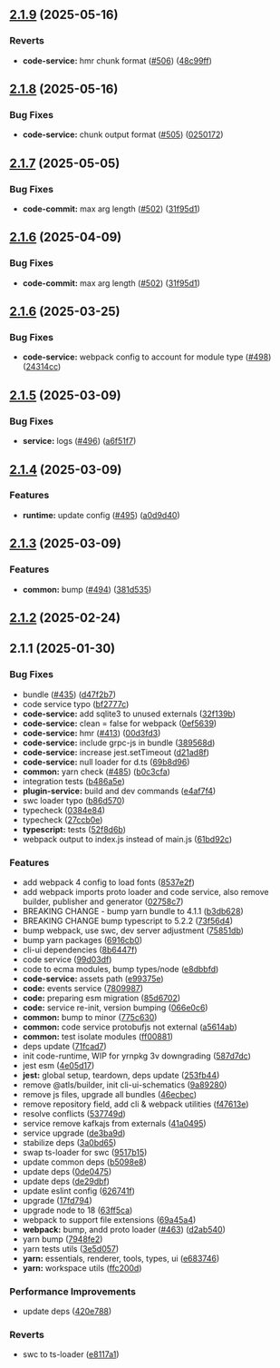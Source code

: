 ## [2.1.9](https://github.com/atls/raijin/compare/@atls/code-service@2.1.8...@atls/code-service@2.1.9) (2025-05-16)

### Reverts

- **code-service:** hmr chunk format ([#506](https://github.com/atls/raijin/issues/506)) ([48c99ff](https://github.com/atls/raijin/commit/48c99ff7f933a05236a5b26fae9f13f8fd922546))

## [2.1.8](https://github.com/atls/raijin/compare/@atls/code-service@2.1.7...@atls/code-service@2.1.8) (2025-05-16)

### Bug Fixes

- **code-service:** chunk output format ([#505](https://github.com/atls/raijin/issues/505)) ([0250172](https://github.com/atls/raijin/commit/0250172c580c814a4f4d393ebb1f490777c256ae))

## [2.1.7](https://github.com/atls/raijin/compare/@atls/code-service@2.1.6...@atls/code-service@2.1.7) (2025-05-05)

### Bug Fixes

- **code-commit:** max arg length ([#502](https://github.com/atls/raijin/issues/502)) ([31f95d1](https://github.com/atls/raijin/commit/31f95d1a36a787ec6f45c61a0004402219f3312b))

## [2.1.6](https://github.com/atls/raijin/compare/@atls/code-service@2.1.6...@atls/code-service@2.1.6) (2025-04-09)

### Bug Fixes

- **code-commit:** max arg length ([#502](https://github.com/atls/raijin/issues/502)) ([31f95d1](https://github.com/atls/raijin/commit/31f95d1a36a787ec6f45c61a0004402219f3312b))

## [2.1.6](https://github.com/atls/raijin/compare/@atls/code-service@2.1.5...@atls/code-service@2.1.6) (2025-03-25)

### Bug Fixes

- **code-service:** webpack config to account for module type ([#498](https://github.com/atls/raijin/issues/498)) ([24314cc](https://github.com/atls/raijin/commit/24314ccd3767ed6e4c0b3f1cd1b4e7b5aa2d29e1))

## [2.1.5](https://github.com/atls/raijin/compare/@atls/code-service@2.1.4...@atls/code-service@2.1.5) (2025-03-09)

### Bug Fixes

- **service:** logs ([#496](https://github.com/atls/raijin/issues/496)) ([a6f51f7](https://github.com/atls/raijin/commit/a6f51f77ca0efff03e7d9a6f060d7d5faec5ae97))

## [2.1.4](https://github.com/atls/raijin/compare/@atls/code-service@2.1.3...@atls/code-service@2.1.4) (2025-03-09)

### Features

- **runtime:** update config ([#495](https://github.com/atls/raijin/issues/495)) ([a0d9d40](https://github.com/atls/raijin/commit/a0d9d40b1ddc15e194bbf7ebaa04cc01a50ff750))

## [2.1.3](https://github.com/atls/raijin/compare/@atls/code-service@2.1.2...@atls/code-service@2.1.3) (2025-03-09)

### Features

- **common:** bump ([#494](https://github.com/atls/raijin/issues/494)) ([381d535](https://github.com/atls/raijin/commit/381d5357c2818e157330933edb9256936d251ca3))

## [2.1.2](https://github.com/atls/raijin/compare/@atls/code-service@2.1.1...@atls/code-service@2.1.2) (2025-02-24)

## 2.1.1 (2025-01-30)

### Bug Fixes

- bundle ([#435](https://github.com/atls/raijin/issues/435)) ([d47f2b7](https://github.com/atls/raijin/commit/d47f2b72c7038339a5df54702ec0af5a9cd5f886))
- code service typo ([bf2777c](https://github.com/atls/raijin/commit/bf2777ce9786d6b4c0adc4b4c9106b408383cb12))
- **code-service:** add sqlite3 to unused externals ([32f139b](https://github.com/atls/raijin/commit/32f139b90a3c4c99eb976a5ec2430c732fd9e394))
- **code-service:** clean = false for webpack ([0ef5639](https://github.com/atls/raijin/commit/0ef5639dfdc3abde263d44f999c476d658635a03))
- **code-service:** hmr ([#413](https://github.com/atls/raijin/issues/413)) ([00d3fd3](https://github.com/atls/raijin/commit/00d3fd356e9d201f60558cc8e6d07c8d0de5d845))
- **code-service:** include grpc-js in bundle ([389568d](https://github.com/atls/raijin/commit/389568d1a231ba48d9647c86c7cc3e30b05e8521))
- **code-service:** increase jest.setTimeout ([d21ad8f](https://github.com/atls/raijin/commit/d21ad8f545c5207e83fe395438df6f9ab6ccb8d5))
- **code-service:** null loader for d.ts ([69b8d96](https://github.com/atls/raijin/commit/69b8d965e36b33be9e7c718868573d387e931562))
- **common:** yarn check ([#485](https://github.com/atls/raijin/issues/485)) ([b0c3cfa](https://github.com/atls/raijin/commit/b0c3cfad8f559c55691ca733c7a3a7b3cd00c4d8))
- integration tests ([b486a5e](https://github.com/atls/raijin/commit/b486a5efe6cd37f4bd68c0238a74d00bab39220f))
- **plugin-service:** build and dev commands ([e4af7f4](https://github.com/atls/raijin/commit/e4af7f441c1b1e8c5bc6779c83b2ed44b21894c9))
- swc loader typo ([b86d570](https://github.com/atls/raijin/commit/b86d570d158848a3eaae6a93caea6d35d64f991e))
- typecheck ([0384e84](https://github.com/atls/raijin/commit/0384e8435fedacc8ca695d7cd52e3c44ea4b9d57))
- typecheck ([27ccb0e](https://github.com/atls/raijin/commit/27ccb0ef63898afd00b830952914e060b8dd5593))
- **typescript:** tests ([52f8d6b](https://github.com/atls/raijin/commit/52f8d6b6cd7a99a8c982ea0ceb725fa162481e0d))
- webpack output to index.js instead of main.js ([61bd92c](https://github.com/atls/raijin/commit/61bd92cb4108e2c1cc12caec3bf948b8dc92cdad))

### Features

- add webpack 4 config to load fonts ([8537e2f](https://github.com/atls/raijin/commit/8537e2f78ca5a2bd925548efce21a2d5c4800543))
- add webpack imports proto loader and code service, also remove builder, publisher and generator ([02758c7](https://github.com/atls/raijin/commit/02758c7a229b8dd57cfc1be5a7241aaf73835953))
- BREAKING CHANGE - bump yarn bundle to 4.1.1 ([b3db628](https://github.com/atls/raijin/commit/b3db62837ed75cbbedaf3c13678ab58398bfe50f))
- BREAKING CHANGE bump typescript to 5.2.2 ([73f56d4](https://github.com/atls/raijin/commit/73f56d4670a0df3183bc29518cbabc238c03c352))
- bump webpack, use swc, dev server adjustment ([75851db](https://github.com/atls/raijin/commit/75851db4c478bcfbc9490289f29b53d3d49cbc60))
- bump yarn packages ([6916cb0](https://github.com/atls/raijin/commit/6916cb01c753afd6abd939d193959be6ef0a4b1e))
- cli-ui dependencies ([8b6447f](https://github.com/atls/raijin/commit/8b6447fdadc0fe96fecb80a129646b4177abd4b1))
- code service ([99d03df](https://github.com/atls/raijin/commit/99d03df012ea8d7b22e7de1cb6985effeb2e7235))
- code to ecma modules, bump types/node ([e8dbbfd](https://github.com/atls/raijin/commit/e8dbbfd6891ef59fbd40cb978792f5f6b2642f11))
- **code-service:** assets path ([e99375e](https://github.com/atls/raijin/commit/e99375e4fb2a6ab7dbd9d6e57520bf6eca5eb2ac))
- **code:** events service ([7809987](https://github.com/atls/raijin/commit/7809987b700abe05b677e86c11c40c741b5097e6))
- **code:** preparing esm migration ([85d6702](https://github.com/atls/raijin/commit/85d6702f217df0e0e6e978a98599d1cb1a61f87c))
- **code:** service re-init, version bumping ([066e0c6](https://github.com/atls/raijin/commit/066e0c607125fa335f5a58a7d6539b67400a3eae))
- **common:** bump to minor ([775c630](https://github.com/atls/raijin/commit/775c630061f91970a65e34afabeea8d029e02176))
- **common:** code service protobufjs not external ([a5614ab](https://github.com/atls/raijin/commit/a5614ab9d0af24c2d2be37164f066fd1c86198ec))
- **common:** test isolate modules ([ff00881](https://github.com/atls/raijin/commit/ff00881228d032c0cda9729d786df9366c77c146))
- deps update ([71fcad7](https://github.com/atls/raijin/commit/71fcad7089b2eed59805d4a537c6164a7fd42eaa))
- init code-runtime, WIP for yrnpkg 3v downgrading ([587d7dc](https://github.com/atls/raijin/commit/587d7dc75c6b08c2a4b0a0b4bf380939de83a6c3))
- jest esm ([4e05d17](https://github.com/atls/raijin/commit/4e05d171ceac0e9550eccbc0c417c09aee13e1c9))
- **jest:** global setup, teardown, deps update ([253fb44](https://github.com/atls/raijin/commit/253fb444719f38cc260d38e0b7f3b96f766e02a3))
- remove @atls/builder, init cli-ui-schematics ([9a89280](https://github.com/atls/raijin/commit/9a892802fc3571f5ca46da67dcd10dcdc016e476))
- remove js files, upgrade all bundles ([46ecbec](https://github.com/atls/raijin/commit/46ecbec27339babc3c0c894b29c544e6c554e7b2))
- remove repository field, add cli & webpack utilities ([f47613e](https://github.com/atls/raijin/commit/f47613e9784e9eea86ed98e712198b000ca5766d))
- resolve conflicts ([537749d](https://github.com/atls/raijin/commit/537749d68ead3ef942d325787de4ab77e7b2bfa4))
- service remove kafkajs from externals ([41a0495](https://github.com/atls/raijin/commit/41a0495720b64557f33dc1083488cbb3623d9098))
- service upgrade ([de3ba9d](https://github.com/atls/raijin/commit/de3ba9dc09abb7c704364554c119fb875e2291dc))
- stabilize deps ([3a0bd65](https://github.com/atls/raijin/commit/3a0bd65071d207c2cb22cfe05b664d37d5f7a4c9))
- swap ts-loader for swc ([9517b15](https://github.com/atls/raijin/commit/9517b15e9a3f560cfccc54e704372b505f757968))
- update common deps ([b5098e8](https://github.com/atls/raijin/commit/b5098e843c0153a476c16ae8607ba2b598accb60))
- update deps ([0de0475](https://github.com/atls/raijin/commit/0de04751e64fc9e6d72879289b773f1fa1ec3526))
- update deps ([de29dbf](https://github.com/atls/raijin/commit/de29dbffcc0c1b9cf081825987e733352b1761a7))
- update eslint config ([626741f](https://github.com/atls/raijin/commit/626741f1896c709c83857818333dc15f28787036))
- upgrade ([17fd794](https://github.com/atls/raijin/commit/17fd794be8d7b17693fdb8ae50e6ec83891632d8))
- upgrade node to 18 ([63ff5ca](https://github.com/atls/raijin/commit/63ff5ca56a526a174e82ebdc215f44e55db7a4f0))
- webpack to support file extensions ([69a45a4](https://github.com/atls/raijin/commit/69a45a4970b38221b936f5671e38693bdabf85ee))
- **webpack:** bump, andd proto loader ([#463](https://github.com/atls/raijin/issues/463)) ([d2ab540](https://github.com/atls/raijin/commit/d2ab540602c9009f42d15c7e9f0d48ce049d8ac1))
- yarn bump ([7948fe2](https://github.com/atls/raijin/commit/7948fe20493323c9af0f0b55cddd92d4cf9553bf))
- yarn tests utils ([3e5d057](https://github.com/atls/raijin/commit/3e5d057d79b1967e20f51fec5a8ff650f2d7037b))
- **yarn:** essentials, renderer, tools, types, ui ([e683746](https://github.com/atls/raijin/commit/e683746e203e1d8486c1f4d92d9d9d8f785f84ee))
- **yarn:** workspace utils ([ffc200d](https://github.com/atls/raijin/commit/ffc200d0f0cf6444fe9053a7f046a5d039f79177))

### Performance Improvements

- update deps ([420e788](https://github.com/atls/raijin/commit/420e78845558ecf40aa2b9a63872118d6a5a4b4a))

### Reverts

- swc to ts-loader ([e8117a1](https://github.com/atls/raijin/commit/e8117a1aa360aa8287ab5a493eb3f894bdbfe5f2))

